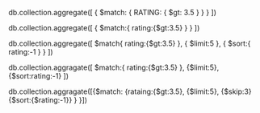 db.collection.aggregate([
  {
    $match: {
      RATING: { $gt: 3.5 }
    }
  }
])

db.collection.aggregate([
  {
    $match:{
      rating:{$gt:3.5}
    }
  }
])

db.collection.aggregate([
  $match{
    rating:{$gt:3.5}
  },
  {
  $limit:5
  },
  {
    $sort:{
      rating:-1
    }
  }
])


db.collection.aggragate([
  $match:{
    rating:{$gt:3.5}
  },
  {$limit:5},
  {$sort:rating:-1}
])




db.collection.aggragate([{$match:
{rataing:{$gt:3.5},
{$limit:5},
{$skip:3}
{$sort:{$rating:-1}}
}
}])
